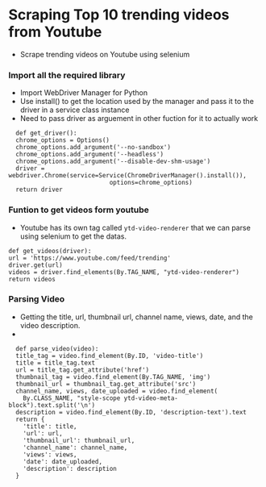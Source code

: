 # Scraping Top 10 trending videos from Youtube
- Scrape trending videos on Youtube using selenium

### Import all the required library
- Import WebDriver Manager for Python
- Use install() to get the location used by the manager and pass it to the driver in a service class instance
- Need to pass driver as arguement in other fuction for it to actually work
```
  def get_driver():
  chrome_options = Options()
  chrome_options.add_argument('--no-sandbox')
  chrome_options.add_argument('--headless')
  chrome_options.add_argument('--disable-dev-shm-usage')
  driver = webdriver.Chrome(service=Service(ChromeDriverManager().install()),
                            options=chrome_options)
  return driver
  ```
 ### Funtion to get videos form youtube
 - Youtube has its own tag called `ytd-video-renderer` that we can parse using selenium to get the datas.

  ```
  def get_videos(driver):
  url = 'https://www.youtube.com/feed/trending'
  driver.get(url)
  videos = driver.find_elements(By.TAG_NAME, "ytd-video-renderer")
  return videos
  ```
  
  ### Parsing Video 
- Getting the title, url, thumbnail url, channel name, views, date, and the video description.
- 
```
  def parse_video(video):
  title_tag = video.find_element(By.ID, 'video-title')
  title = title_tag.text
  url = title_tag.get_attribute('href')
  thumbnail_tag = video.find_element(By.TAG_NAME, 'img')
  thumbnail_url = thumbnail_tag.get_attribute('src')
  channel_name, views, date_uploaded = video.find_element(
    By.CLASS_NAME, "style-scope ytd-video-meta-block").text.split('\n')
  description = video.find_element(By.ID, 'description-text').text
  return {
    'title': title,
    'url': url,
    'thumbnail_url': thumbnail_url,
    'channel_name': channel_name,
    'views': views,
    'date': date_uploaded,
    'description': description
  }
  
  ```

